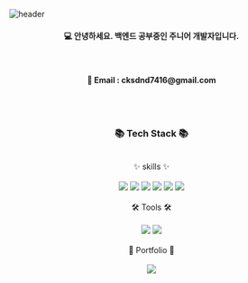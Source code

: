 

![header](https://capsule-render.vercel.app/api?type=waving&color=A3DCBE&height=200&section=header&text=Chanung's%20Github!&fontSize=35&fontAlignY=35&fontColor=f7f5f5)

<div align="center">

#### 💻 안녕하세요. 백엔드 공부중인 주니어 개발자입니다.
<br>
<h4>📧 Email : cksdnd7416@gmail.com</h4>

</div>
<br>
<br>

<div align="center">

### 📚 Tech Stack 📚
<br>
✨ skills ✨
</div>
<br>
<div align="center">
    <img src="https://img.shields.io/badge/Spring-6DB33F?style=flat-square&logo=Spring&logoColor=white"/>
    <img src="https://img.shields.io/badge/Django-092E20?style=flat-square&logo=Django&logoColor=white"/>
    <img src="https://img.shields.io/badge/MySQL-4479A1?style=flat-square&logo=MySQL&logoColor=white"/>
    <img src="https://img.shields.io/badge/MariaDB-1F305F?style=flat-square&logo=MariaDB&logoColor=white"/>
    <img src="https://img.shields.io/badge/Git-F05032?style=flat-square&logo=Git&logoColor=white"/>
    <img src="https://img.shields.io/badge/Google Cloud-4285F4?style=flat-square&logo=Google Cloud&logoColor=white"/>
</div>

<br>

<div align="center">
🛠️ Tools 🛠️
</div>
<br>
<div align="center">
    <img src="https://img.shields.io/badge/Eclipse-2C2255?style=flat-square&logo=Eclipse IDE&logoColor=white"/>
    <img src="https://img.shields.io/badge/VScode-394EFF?style=flat-square&logo=Visual Studio Code&logoColor=white"/>
</div>

<br>

<div align="center">
📝 Portfolio 📝
</div>
<br>
<div align="center">
    <img src="https://img.shields.io/badge/Notion link-D77310?style=flat-square&logo=Notion&logoColor=white"/>
</div>




